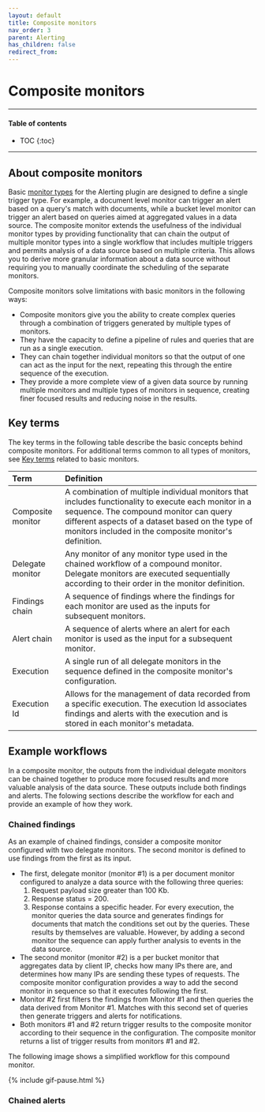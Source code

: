 ```yaml
---
layout: default
title: Composite monitors
nav_order: 3
parent: Alerting
has_children: false
redirect_from:
---
```


# Composite monitors

---

#### Table of contents
- TOC
{:toc}

---

## About composite monitors

Basic [monitor types]({{site.url}}{{site.baseurl}}/observing-your-data/alerting/monitors/#monitor-types) for the Alerting plugin are designed to define a single trigger type. For example, a document level monitor can trigger an alert based on a query's match with documents, while a bucket level monitor can trigger an alert based on queries aimed at aggregated values in a data source. The composite monitor extends the usefulness of the individual monitor types by providing functionality that can chain the output of multiple monitor types into a single workflow that includes multiple triggers and permits analysis of a data source based on multiple criteria. This allows you to derive more granular information about a data source without requiring you to manually coordinate the scheduling of the separate monitors.

Composite monitors solve limitations with basic monitors in the following ways:

* Composite monitors give you the ability to create complex queries through a combination of triggers generated by multiple types of monitors.
* They have the capacity to define a pipeline of rules and queries that are run as a single execution.
* They can chain together individual monitors so that the output of one can act as the input for the next, repeating this through the entire sequence of the execution.
* They provide a more complete view of a given data source by running multiple monitors and multiple types of monitors in sequence, creating finer focused results and reducing noise in the results.

## Key terms

The key terms in the following table describe the basic concepts behind composite monitors. For additional terms common to all types of monitors, see [Key terms]({{site.url}}{{site.baseurl}}/observing-your-data/alerting/monitors/#key-terms) related to basic monitors.

| Term | Definition |
| :--- | :--- |
| Composite monitor | A combination of multiple individual monitors that includes functionality to execute each monitor in a sequence. The compound monitor can query different aspects of a dataset based on the type of monitors included in the composite monitor's definition.  |
| Delegate monitor | Any monitor of any monitor type used in the chained workflow of a compound monitor. Delegate monitors are executed sequentially according to their order in the monitor definition. |
| Findings chain | A sequence of findings where the findings for each monitor are used as the inputs for subsequent monitors. 
| Alert chain | A sequence of alerts where an alert for each monitor is used as the input for a subsequent monitor.  |
| Execution | A single run of all delegate monitors in the sequence defined in the composite monitor's configuration. |
| Execution Id | Allows for the management of data recorded from a specific execution. The execution Id associates findings and alerts with the execution and is stored in each monitor's metadata. |

## Example workflows

In a composite monitor, the outputs from the individual delegate monitors can be chained together to produce more focused results and more valuable analysis of the data source. These outputs include both findings and alerts. The folowing sections describe the workflow for each and provide an example of how they work.

### Chained findings

As an example of chained findings, consider a composite monitor configured with two delegate monitors. The second monitor is defined to use findings from the first as its input.

* The first, delegate monitor (monitor #1) is a per document monitor configured to analyze a data source with the following three queries:
   1. Request payload size greater than 100 Kb.
   2. Response status = 200.
   3. Response contains a specific header.
   For every execution, the monitor queries the data source and generates findings for documents that match the conditions set out by the queries. These results by themselves are valuable. However, by adding a second monitor the sequence can apply further analysis to events in the data source.
* The second monitor (monitor #2) is a per bucket monitor that aggregates data by client IP, checks how many IPs there are, and determines how many IPs are sending these types of requests. The composite monitor configuration provides a way to add the second monitor in sequence so that it executes following the first.
* Monitor #2 first filters the findings from Monitor #1 and then queries the data derived from Monitor #1. Matches with this second set of queries then generate triggers and alerts for notifications.
* Both monitors #1 and #2 return trigger results to the composite monitor according to their sequence in the configuration. The composite monitor returns a list of trigger results from monitors #1 and #2.

The following image shows a simplified workflow for this compound monitor.

{% include gif-pause.html %}

### Chained alerts




